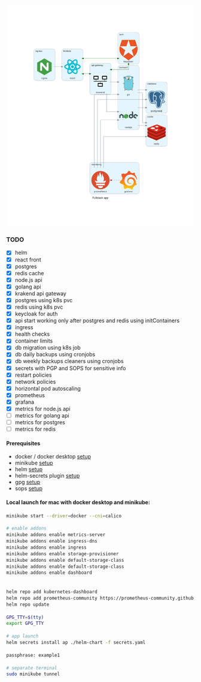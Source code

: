 ![alt text](./diagram-as-code/fullstack_app.png)

### TODO

- [x] helm
- [x] react front
- [x] postgres
- [x] redis cache
- [x] node.js api
- [x] golang api
- [x] krakend api gateway
- [x] postgres using k8s pvc
- [x] redis using k8s pvc
- [x] keycloak for auth
- [x] api start working only after postgres and redis using initContainers
- [x] ingress
- [x] health checks
- [x] container limits
- [x] db migration using k8s job
- [x] db daily backups using cronjobs
- [x] db weekly backups cleaners using cronjobs
- [x] secrets with PGP and SOPS for sensitive info
- [x] restart policies
- [x] network policies
- [x] horizontal pod autoscaling
- [x] prometheus
- [x] grafana
- [x] metrics for node.js api
- [ ] metrics for golang api
- [ ] metrics for postgres
- [ ] metrics for redis

#### Prerequisites
- docker / docker desktop [setup](https://docs.docker.com/desktop/setup/install/mac-install/)
- minikube [setup](https://minikube.sigs.k8s.io/docs/start/?arch=%2Fmacos%2Farm64%2Fstable%2Fhomebrew)
- helm [setup](https://helm.sh/docs/intro/install/)
- helm-secrets plugin [setup](https://github.com/jkroepke/helm-secrets/wiki/Installation)
- gpg [setup](https://dev.to/zemse/setup-gpg-on-macos-2iib)
- sops [setup](https://formulae.brew.sh/formula/sops)


#### Local launch for mac with docker desktop and minikube:

```bash
minikube start --driver=docker --cni=calico

# enable addons
minikube addons enable metrics-server
minikube addons enable ingress-dns
minikube addons enable ingress
minikube addons enable storage-provisioner
minikube addons enable default-storage-class
minikube addons enable default-storage-class
minikube addons enable dashboard


helm repo add kubernetes-dashboard 
helm repo add prometheus-community https://prometheus-community.github.io/helm-charts
helm repo update

GPG_TTY=$(tty)
export GPG_TTY

# app launch
helm secrets install ap ./helm-chart -f secrets.yaml  

passphrase: example1   

# separate terminal
sudo minikube tunnel
```
